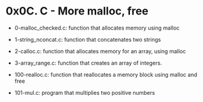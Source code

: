 <h1> 0x0C. C - More malloc, free </h1>

* 0-malloc_checked.c: function that allocates memory using malloc

* 1-string_nconcat.c: function that concatenates two strings

* 2-calloc.c: function that allocates memory for an array, using malloc

* 3-array_range.c: function that creates an array of integers.

* 100-realloc.c: function that reallocates a memory block using malloc and free

* 101-mul.c: program that multiplies two positive numbers